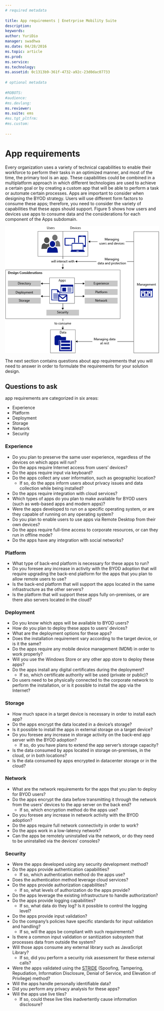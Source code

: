 ```yaml
---
# required metadata

title: App requirements | Enetrprise Mobility Suite
description:
keywords:
author: YuriDio
manager: swadhwa
ms.date: 04/28/2016
ms.topic: article
ms.prod:
ms.service:
ms.technology:
ms.assetid: 0c1313b9-361f-4732-a92c-23d0dac07733

# optional metadata

#ROBOTS:
#audience:
#ms.devlang:
ms.reviewer: 
ms.suite: ems
#ms.tgt_pltfrm:
#ms.custom:

---
```


# App requirements

Every organization uses a variety of technical capabilities to enable their workforce to perform their tasks in an optimized manner, and most of the time, the primary tool is an app. These capabilities could be combined in a multiplatform approach in which different technologies are used to achieve a certain goal or by creating a custom app that will be able to perform a task or automate certain processes. Apps are important to consider when designing the BYOD strategy. Users will use different form factors to consume these apps; therefore, you need to consider the variety of capabilities that these apps should support. Figure 5 shows how users and devices use apps to consume data and the considerations for each component of the Apps subdomain.

![App requirements](./media/BYOD_Figure5.png)

The next section contains questions about app requirements that you will need to answer in order to formulate the requirements for your solution design.

## Questions to ask

app requirements are categorized in six areas:

- Experience
- Platform
- Deployment
- Storage
- Network
- Security


### Experience

- Do you plan to preserve the same user experience, regardless of the devices on which apps will run?
- Do the apps require Internet access from users’ devices?
- Do the apps require input via keyboard?
- Do the apps collect any user information, such as geographic location?
	- If so, do the apps inform users about privacy issues and data collection while being installed?
- Do the apps require integration with cloud services?
- Which types of apps do you plan to make available for BYOD users (such as web-based apps and modern apps)?
- Were the apps developed to run on a specific operating system, or are they capable of running on any operating system?
- Do you plan to enable users to use apps via Remote Desktop from their own devices?
- Do the apps require full-time access to corporate resources, or can they run in offline mode?
- Do the apps have any integration with social networks?


### Platform

- What type of back-end platform is necessary for these apps to run?
- Do you foresee any increase in activity with the BYOD adoption that will require upgrading the back-end platform for the apps that you plan to allow remote users to use?
- Is the back-end platform that will support the apps located in the same infrastructure as the other servers?
- Is the platform that will support these apps fully on-premises, or are there also servers located in the cloud?


### Deployment

- Do you know which apps will be available to BYOD users?
- How do you plan to deploy these apps to users’ devices?
- What are the deployment options for these apps?
- Does the installation requirement vary according to the target device, or is it the same?
- Do the apps require any mobile device management (MDM) in order to work properly?
- Will you use the Windows Store or any other app store to deploy these apps?
- Do the apps install any digital certificates during the deployment?
	- If so, which certificate authority will be used (private or public)?
- Do users need to be physically connected to the corporate network to perform the installation, or is it possible to install the app via the Internet?

### Storage

- How much space in a target device is necessary in order to install each app?
- Do the apps encrypt the data located in a device’s storage?
- Is it possible to install the apps in external storage on a target device?
- Do you foresee any increase in storage activity on the back-end app server with the BYOD adoption?
	- If so, do you have plans to extend the app server’s storage capacity?
- Is the data consumed by apps located in storage on-premises, in the cloud, or in both locations?
- Is the data consumed by apps encrypted in datacenter storage or in the cloud?

### Network

- What are the network requirements for the apps that you plan to deploy for BYOD users?
- Do the apps encrypt the data before transmitting it through the network from the users’ devices to the app server on the back end?
	- If so, which encryption method do the apps use?
- Do you foresee any increase in network activity with the BYOD adoption?
- Do the apps require full network connectivity in order to work?
- Do the apps work in a low-latency network?
- Can the apps be remotely uninstalled via the network, or do they need to be uninstalled via the devices’ consoles?

### Security

- Were the apps developed using any security development method?
- Do the apps provide authentication capabilities?
	- If so, which authentication method do the apps use?
- Does the authentication method leverage cloud services?
- Do the apps provide authorization capabilities?
	- If so, what levels of authorization do the apps provide?
- Do the apps leverage the existing infrastructure to handle authorization?
- Do the apps provide logging capabilities?
	- If so, what data do they log? Is it possible to control the logging level?
- Do the apps provide input validation?
- Do the company’s policies have specific standards for input validation and handling?
	- If so, will the apps be compliant with such requirements?
- Is there a common input validation or sanitization subsystem that processes data from outside the system?
- Will those apps consume any external library such as JavaScript Library?
	- If so, did you perform a security risk assessment for these external calls?
- Were the apps validated using the [STRIDE](https://msdn.microsoft.com/library/ee823878(v=cs.20).aspx) (Spoofing, Tampering, Repudiation, Information Disclosure, Denial of Service, and Elevation of Privilege) method?
- Will the apps handle personally identifiable data?
- Did you perform any privacy analysis for these apps?
- Will the apps use live tiles?
	- If so, could these live tiles inadvertently cause information disclosure?


